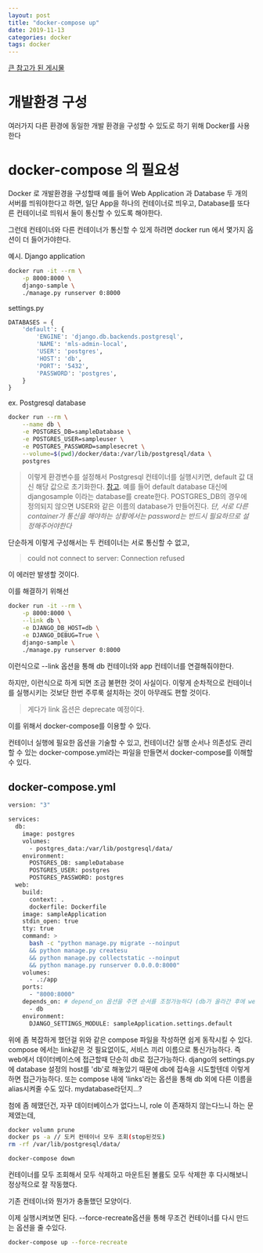 ```yaml
---
layout: post
title: "docker-compose up"
date: 2019-11-13
categories: docker
tags: docker
---
```


[큰 참고가 된 게시물](https://www.44bits.io/ko/post/almost-perfect-development-environment-with-docker-and-docker-compose#ports)

# 개발환경 구성
여러가지 다른 환경에 동일한 개발 환경을 구성할 수 있도로 하기 위해 Docker를 사용한다

# docker-compose 의 필요성
Docker 로 개발환경을 구성할때 예를 들어 Web Application 과 Database 두 개의 서버를 띄워야한다고 하면,
일단 App을 하나의 컨테이너로 띄우고, Database를 또다른 컨테이너로 띄워서 둘이 통신할 수 있도록 해야한다.

그런데 컨테이너와 다른 컨테이너가 통신할 수 있게 하려면 docker run 에서 몇가지 옵션이 더 들어가야한다.

예시. Django application 
~~~bash
docker run -it --rm \
    -p 8000:8000 \
    django-sample \
    ./manage.py runserver 0:8000
~~~

settings.py
~~~python
DATABASES = {
    'default': {
        'ENGINE': 'django.db.backends.postgresql',
        'NAME': 'mls-admin-local',
        'USER': 'postgres',
        'HOST': 'db',
        'PORT': '5432',
        'PASSWORD': 'postgres',
    }
}
~~~

ex. Postgresql database
~~~bash
docker run --rm \
    --name db \
    -e POSTGRES_DB=sampleDatabase \
    -e POSTGRES_USER=sampleuser \
    -e POSTGRES_PASSWORD=samplesecret \
	--volume=$(pwd)/docker/data:/var/lib/postgresql/data \
    postgres
~~~
> 이렇게 환경변수를 설정해서 Postgresql 컨테이너를 실행시키면, default 값 대신 해당 값으로 초기화한다.
[참고](https://hub.docker.com/_/postgres). 예를 들어 default database 대신에 djangosample 이라는 database를 create한다. POSTGRES_DB의 경우에 정의되지 않으면 USER와 같은 이름의 database가 만들어진다. *단, 서로 다른 container가 통신을 해야하는 상황에서는 password는 반드시 필요하므로 설정해주어야한다* 

단순하게 이렇게 구성해서는 두 컨테이너는 서로 통신할 수 없고, 
> could not connect to server: Connection refused

이 에러만 발생할 것이다. 

이를 해결하기 위해선
~~~bash
docker run -it --rm \
    -p 8000:8000 \
    --link db \
    -e DJANGO_DB_HOST=db \
    -e DJANGO_DEBUG=True \
    django-sample \
    ./manage.py runserver 0:8000
~~~

이런식으로 --link 옵션을 통해 db 컨테이너와 app 컨테이너를 연결해줘야한다. 

하지만, 이런식으로 하게 되면 조금 불편한 것이 사실이다. 이렇게 순차적으로 컨테이너를 실행시키는 것보단 한번 주루룩 설치하는 것이 아무래도 편할 것이다.

> 게다가 link 옵션은 deprecate 예정이다.

이를 위해서 docker-compose를 이용할 수 있다.

컨테이너 실행에 필요한 옵션을 기술할 수 있고, 컨테이너간 실행 순서나 의존성도 관리할 수 있는 docker-compose.yml라는 파일을 만들면서 docker-compose를 이해할 수 있다.

## docker-compose.yml

~~~bash
version: "3"

services:
  db:
    image: postgres
    volumes:
      - postgres_data:/var/lib/postgresql/data/
    environment:
      POSTGRES_DB: sampleDatabase
      POSTGRES_USER: postgres
      POSTGRES_PASSWORD: postgres
  web:
    build:
      context: .
      dockerfile: Dockerfile
    image: sampleApplication
    stdin_open: true
    tty: true
    command: >
      bash -c "python manage.py migrate --noinput 
      && python manage.py createsu 
      && python manage.py collectstatic --noinput 
      && python manage.py runserver 0.0.0.0:8000"
    volumes:
      - .:/app
    ports:
      - "8000:8000"
    depends_on: # depend_on 옵션을 주면 순서를 조정가능하다 (db가 올라간 후에 web이 올라가도록)
      - db
    environment:
      DJANGO_SETTINGS_MODULE: sampleApplication.settings.default
~~~

위에 좀 복잡하게 했던걸 위와 같은 compose 파일을 작성하면 쉽게 동작시킬 수 있다. compose 에서는 link같은 것 필요없이도, 서비스 끼리 이름으로 통신가능하다. 즉 web에서 데이터베이스에 접근할때 단순히 db로 접근가능하다. django의 settings.py에 database 설정의 host를 'db'로 해놓았기 때문에 db에 접속을 시도할텐데 이렇게 하면 접근가능하다. 또는 compose 내에 'links'라는 옵션을 통해 db 외에 다른 이름을 alias시켜줄 수도 있다. mydatabase라던지...?

첨에 좀 헤맸던건, 자꾸 데이터베이스가 없다느니, role 이 존재하지 않는다느니 하는 문제였는데, 

~~~bash
docker volumn prune
docker ps -a // 도커 컨테이너 모두 조회(stop된것도)
rm -rf /var/lib/postgresql/data/

docker-compose down
~~~
컨테이너를 모두 조회해서 모두 삭제하고 마운트된 볼륨도 모두 삭제한 후 다시해보니 정상적으로 잘 작동했다.

기존 컨테이너와 뭔가가 충돌했던 모양이다. 

이제 실행시켜보면 된다. --force-recreate옵션을 통해 무조건 컨테이너를 다시 만드는 옵션을 줄 수있다.

~~~bash
docker-compose up --force-recreate
~~~